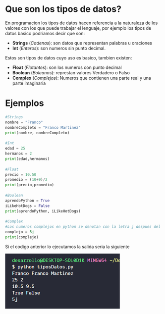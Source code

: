 # Que son los tipos de datos?

En programacion los tipos de datos hacen referencia a la naturaleza de los valores con los que puede trabajar el lenguaje, por ejemplo los tipos de datos basico podriamos decir que son:

* **Strings** (*Cadenas*): son datos que representan palabras u oraciones
* **Int** (*Enteros*): son numeros sin punto decimal.

Estos son tipos de datos cuyo uso es basico, tambien existen:

* **Float** (*Flotantes*): son los numeros con punto decimal
* **Boolean** (*Boleanos*): represtan valores Verdadero o Falso
* **Complex** (*Complejos*): Numeros que contienen una parte real y una parte imaginaria

# Ejemplos

```python
#Strings
nombre = "Franco"
nombreCompleto = "Franco Martinez"
print(nombre, nombreCompleto)

#Int
edad = 25
hermanos = 2
print(edad,hermanos)

#Float
precio = 10.50
promedio = (10+9)/2
print(precio,promedio)

#Boolean
aprendoPython = True
iLikeHotDogs = False
print(aprendoPython, iLikeHotDogs)

#Complex
#Los numeros complejos en python se denotan con la letra j despues del literal
complejo = 5j
print(complejo)

```

Si el codigo anterior lo ejecutamos la salida seria la siguiente

![1668051411302](image/README/1668051411302.png)
